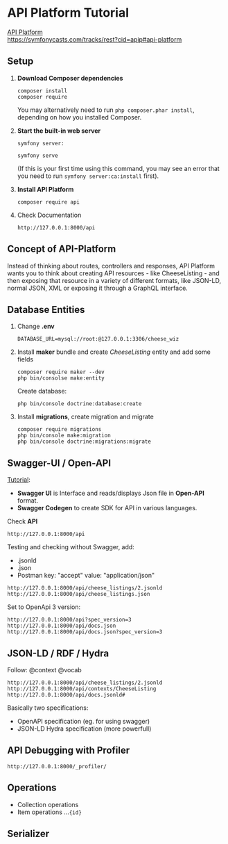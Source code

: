 # API Platform Tutorial
[API Platform](https://symfonycasts.com/screencast/api-platform)  
https://symfonycasts.com/tracks/rest?cid=apip#api-platform

## Setup
1. **Download Composer dependencies**
    ```
    composer install
    composer require    
    ```
    You may alternatively need to run `php composer.phar install`, depending
    on how you installed Composer.

2. **Start the built-in web server**
    
    ```
    symfony server:
    
    symfony serve
    ```
    (If this is your first time using this command, you may see an
    error that you need to run `symfony server:ca:install` first).

3. **Install API Platform**
    ```
    composer require api 
    ```

4. Check Documentation
    ```
    http://127.0.0.1:8000/api
    ```
   
## Concept of API-Platform 
Instead of thinking about routes, controllers and responses, API Platform wants you to think about creating 
API resources - like CheeseListing - and then exposing that resource in a variety of different formats, 
like JSON-LD, normal JSON, XML or exposing it through a GraphQL interface.

## Database Entities
1. Change **.env**
    ```
    DATABASE_URL=mysql://root:@127.0.0.1:3306/cheese_wiz
    ```
   
2. Install **maker** bundle and create *CheeseListing* entity and add some fields
    ```
    composer require maker --dev
    php bin/consolse make:entity
    ```
    Create database: 
    ```
    php bin/console doctrine:database:create
    ```
    
3. Install **migrations**, create migration and migrate
    ```
    composer require migrations
    php bin/console make:migration
    php bin/console doctrine:migrations:migrate
    ```
   
## Swagger-UI / Open-API
[Tutorial](https://symfonycasts.com/screencast/api-platform/swagger#play):  
- **Swagger UI** is Interface and reads/displays Json file in **Open-API** format.  
- **Swagger Codegen** to create SDK for API in various languages.  




Check **API**
```
http://127.0.0.1:8000/api
```

Testing and checking without Swagger, add:
- .jsonld
- .json
- Postman key: "accept" value: "application/json"
```
http://127.0.0.1:8000/api/cheese_listings/2.jsonld
http://127.0.0.1:8000/api/cheese_listings.json
```

Set to OpenApi 3 version:
```
http://127.0.0.1:8000/api?spec_version=3
http://127.0.0.1:8000/api/docs.json
http://127.0.0.1:8000/api/docs.json?spec_version=3
```

## JSON-LD / RDF / Hydra
Follow: @context @vocab
```
http://127.0.0.1:8000/api/cheese_listings/2.jsonld
http://127.0.0.1:8000/api/contexts/CheeseListing
http://127.0.0.1:8000/api/docs.jsonld#
```

Basically two specifications:
- OpenAPI specification (eg. for using swagger)
- JSON-LD Hydra specification (more powerfull)

## API Debugging with Profiler
 `http://127.0.0.1:8000/_profiler/`
 
## Operations
- Collection operations
- Item operations ...`{id}`
 
## Serializer

